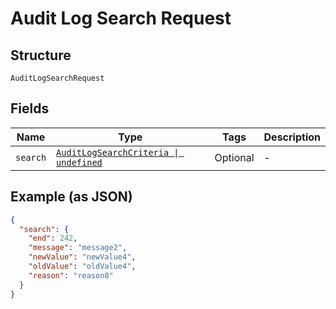 
# Audit Log Search Request

## Structure

`AuditLogSearchRequest`

## Fields

| Name | Type | Tags | Description |
|  --- | --- | --- | --- |
| `search` | [`AuditLogSearchCriteria \| undefined`](../../doc/models/audit-log-search-criteria.md) | Optional | - |

## Example (as JSON)

```json
{
  "search": {
    "end": 242,
    "message": "message2",
    "newValue": "newValue4",
    "oldValue": "oldValue4",
    "reason": "reason8"
  }
}
```

